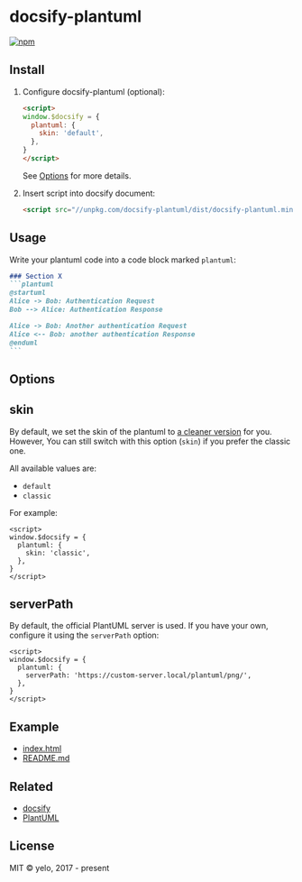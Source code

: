 # docsify-plantuml
[![npm](https://img.shields.io/npm/v/docsify-plantuml.svg?style=flat-square)](https://www.npmjs.com/package/docsify-plantuml)

## Install
1. Configure docsify-plantuml (optional):

    ```html
    <script>
    window.$docsify = {
      plantuml: {
        skin: 'default',
      },
    }
    </script>
    ```
    
    See [Options](#Options) for more details.

2. Insert script into docsify document:

    ```html
    <script src="//unpkg.com/docsify-plantuml/dist/docsify-plantuml.min.js"></script>
    ```


## Usage
Write your plantuml code into a code block marked ``plantuml``:

````markdown
### Section X
```plantuml
@startuml
Alice -> Bob: Authentication Request
Bob --> Alice: Authentication Response

Alice -> Bob: Another authentication Request
Alice <-- Bob: another authentication Response
@enduml
```
````


## Options
## skin
By default, we set the skin of the plantuml to [a cleaner version](https://github.com/matthewjosephtaylor/plantuml-style) for you.
However, You can still switch with this option (`skin`) if you prefer the classic one.

All available values are:
- `default`
- `classic`

For example:
```
<script>
window.$docsify = {
  plantuml: {
    skin: 'classic',
  },
}
</script>
```

## serverPath
By default, the official PlantUML server is used. If you have your own, configure it using the `serverPath` option:

```
<script>
window.$docsify = {
  plantuml: {
    serverPath: 'https://custom-server.local/plantuml/png/',
  },
}
</script>
```

## Example
- [index.html](example/index.html)
- [README.md](https://raw.githubusercontent.com/imyelo/docsify-plantuml/master/example/README.md)


## Related
- [docsify](https://github.com/QingWei-Li/docsify/)
- [PlantUML](http://plantuml.com/)


## License
MIT &copy; yelo, 2017 - present
